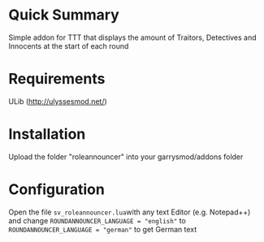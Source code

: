 # Quick Summary
Simple addon for TTT that displays the amount of Traitors, Detectives and Innocents at the start of each round

# Requirements
ULib (http://ulyssesmod.net/)

# Installation
Upload the folder "roleannouncer" into your garrysmod/addons folder

# Configuration
Open the file `sv_roleannouncer.lua`with any text Editor (e.g. Notepad++) and change `ROUNDANNOUNCER_LANGUAGE = "english"` to `ROUNDANNOUNCER_LANGUAGE = "german"` to get German text